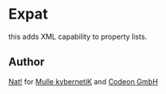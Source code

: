 [comment]: <> (DO NOT EDIT THIS FILE. EDIT THE TEMPLATE "templates/README.md.scion")
# Expat

this adds XML capability to property lists.

## Author

[Nat!](//www.mulle-kybernetik.com/weblog) for
[Mulle kybernetiK](//www.mulle-kybernetik.com) and
[Codeon GmbH](//www.codeon.de)
